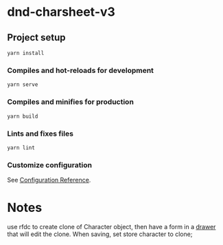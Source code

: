# dnd-charsheet-v3

## Project setup
```
yarn install
```

### Compiles and hot-reloads for development
```
yarn serve
```

### Compiles and minifies for production
```
yarn build
```

### Lints and fixes files
```
yarn lint
```

### Customize configuration
See [Configuration Reference](https://cli.vuejs.org/config/).


# Notes
use rfdc to create clone of Character object, then have a form in a [drawer](https://element.eleme.io/#/en-US/component/drawer) that will edit the clone. When saving, set store character to clone;